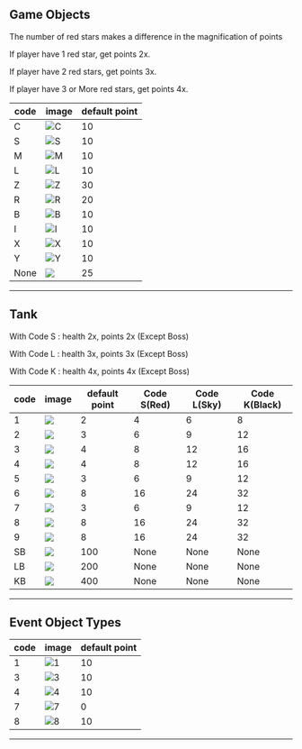 
## Game Objects

The number of red stars makes a difference in the magnification of points

If player have 1 red star, get points 2x.

If player have 2 red stars, get points 3x.

If player have 3 or More red stars, get points 4x.




| code | image                                                                                           | default point     |
|------|-------------------------------------------------------------------------------------------------|-------------------|
| C    | ![C](https://github.com/jupiterbjy/OpenAT/assets/45421813/6e792a72-85b0-4076-bebe-432f1cc010f1) | 10 |
| S    | ![S](https://github.com/jupiterbjy/OpenAT/assets/45421813/02deccf2-cd0e-4978-a3f0-412e564b09ff) | 10 |
| M    | ![M](https://github.com/jupiterbjy/OpenAT/assets/45421813/93088393-b98d-4d54-b025-22ba78e8769f) | 10 |
| L    | ![L](https://github.com/jupiterbjy/OpenAT/assets/45421813/272936d8-18d7-4a2e-b29c-20c780ddcf44) | 10 |
| Z    | ![Z](https://github.com/jupiterbjy/OpenAT/assets/45421813/106aaaa3-3c21-4193-8b11-3bcda32c2387) | 30 |
| R    | ![R](https://github.com/jupiterbjy/OpenAT/assets/45421813/da6bcd91-8e47-4fc6-a761-69828fe84ee3) | 20 |
| B    | ![B](https://github.com/jupiterbjy/OpenAT/assets/45421813/97b6bb11-b89a-47a4-b7d9-d8b6aee9a1f4) | 10 |
| I    | ![I](https://github.com/jupiterbjy/OpenAT/assets/45421813/2c854d87-479d-46bf-a567-fd75c4d7efd9) | 10 |
| X    | ![X](https://github.com/jupiterbjy/OpenAT/assets/45421813/2a885c67-1203-4ee1-864a-c55c16a9f6d4) | 10 |
| Y    | ![Y](https://github.com/jupiterbjy/OpenAT/assets/45421813/78e90725-1a16-4af9-a255-ded8e45b3525) | 10 |
| None | ![](https://github.com/jupiterbjy/OpenAT/assets/45421813/c1842f4d-f739-4ba9-984f-6c5da012053b)  | 25 |


---


## Tank

With Code S : health 2x, points 2x (Except Boss)

With Code L : health 3x, points 3x (Except Boss)

With Code K : health 4x, points 4x (Except Boss)

| code | image                                                                                          | default point | Code S(Red) | Code L(Sky) | Code K(Black) |
|------|------------------------------------------------------------------------------------------------|---------------|-------------|-------------|---------------|
| 1    | ![](https://github.com/jupiterbjy/OpenAT/assets/45421813/87a13735-3753-4137-8cf9-e078517c63e4) | 2             | 4           | 6           | 8             |
| 2    | ![](https://github.com/jupiterbjy/OpenAT/assets/45421813/8a1c9219-a9f8-4095-9fd1-5549a36d408c) | 3             | 6           | 9           | 12            |
| 3    | ![](https://github.com/jupiterbjy/OpenAT/assets/45421813/1870fb17-5b7a-4932-9101-3b7812c08972) | 4             | 8           | 12          | 16            |
| 4    | ![](https://github.com/jupiterbjy/OpenAT/assets/45421813/7937a46e-c465-4ef9-b4d4-03dbfca90874) | 4             | 8           | 12          | 16            |
| 5    | ![](https://github.com/jupiterbjy/OpenAT/assets/45421813/86a583ed-5ae8-40be-8d14-d012527599fb) | 3             | 6           | 9           | 12            |
| 6    | ![](https://github.com/jupiterbjy/OpenAT/assets/45421813/34c952c4-86bc-47ea-b76d-59dc5fbfd863) | 8             | 16          | 24          | 32            |
| 7    | ![](https://github.com/jupiterbjy/OpenAT/assets/45421813/03d551c2-a491-4e1c-aa4e-d5272c36ffb9) | 3             | 6           | 9           | 12            |
| 8    | ![](https://github.com/jupiterbjy/OpenAT/assets/45421813/135cd1cd-3a82-49be-a98a-8a9b51d93758) | 8             | 16          | 24          | 32            |
| 9    | ![](https://github.com/jupiterbjy/OpenAT/assets/45421813/07779d3b-cfe9-4258-a831-39afcc2c31e0) | 8             | 16          | 24          | 32            |
| SB   | ![](https://github.com/jupiterbjy/OpenAT/assets/45421813/eea5c4da-afea-40b5-b1d9-e38f1755a586) | 100           | None        | None        | None          |
| LB   | ![](https://github.com/jupiterbjy/OpenAT/assets/45421813/d86a7840-97a1-4273-b800-2c002d2e169f) | 200           | None        | None        | None          |
| KB   | ![](https://github.com/jupiterbjy/OpenAT/assets/45421813/e1da3596-a607-475c-a681-069ae002cfc6) | 400           | None        | None        | None          |

---

## Event Object Types


| code | image                                                                                           | default point     |
|------|-------------------------------------------------------------------------------------------------|-------------------|
| 1    | ![1](https://github.com/jupiterbjy/OpenAT/assets/45421813/0fc38aa6-1e0c-49c4-8663-084b0270b76e) | 10 |
| 3    | ![3](https://github.com/jupiterbjy/OpenAT/assets/45421813/9520ee8e-bb93-479a-936a-88f33e8979ee) | 10 |
| 4    | ![4](https://github.com/jupiterbjy/OpenAT/assets/45421813/6658eccf-7c71-4bf3-95ba-2580f23b89be) | 10 |
| 7    | ![7](https://github.com/jupiterbjy/OpenAT/assets/45421813/23c2423f-3c99-452b-a34b-a9fd875c6126) | 0  |
| 8    | ![8](https://github.com/jupiterbjy/OpenAT/assets/45421813/20e0b7e5-ea23-4932-af6c-8e15c4a2e8d6) | 10 |

---
